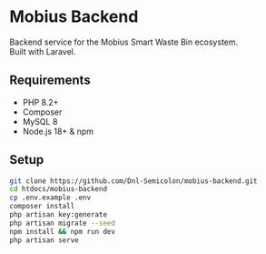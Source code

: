 # Mobius Backend

Backend service for the Mobius Smart Waste Bin ecosystem.  
Built with Laravel.

## Requirements
- PHP 8.2+
- Composer
- MySQL 8
- Node.js 18+ & npm

## Setup
```bash
git clone https://github.com/Dnl-Semicolon/mobius-backend.git
cd htdocs/mobius-backend
cp .env.example .env
composer install
php artisan key:generate
php artisan migrate --seed
npm install && npm run dev
php artisan serve
